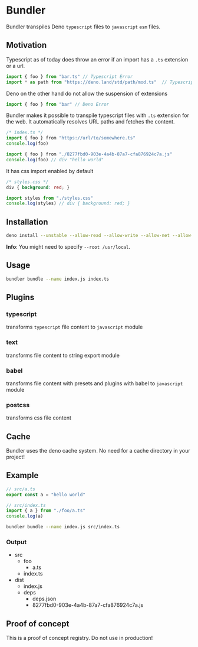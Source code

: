 # Bundler
Bundler transpiles Deno ```typescript``` files to ```javascript``` ```esm``` files.

## Motivation
Typescript as of today does throw an error if an import has a ```.ts``` extension or a url.
```ts
import { foo } from "bar.ts" // Typescript Error
import * as path from "https://deno.land/std/path/mod.ts"  // Typescript Error
```

Deno on the other hand do not allow the suspension of extensions
```ts
import { foo } from "bar" // Deno Error
```

Bundler makes it possible to transpile typescript files with ```.ts``` extension for the web.
It automatically resolves URL paths and fetches the content.
  ```ts
/* index.ts */
import { foo } from "https://url/to/somewhere.ts"
console.log(foo)
```
```js
import { foo } from "./8277fbd0-903e-4a4b-87a7-cfa876924c7a.js"
console.log(foo) // div "hello world"
```
It has css import enabled by default
```css
/* styles.css */
div { background: red; }
```
```js
import styles from "./styles.css"
console.log(styles) // div { background: red; }
```

## Installation
```sh
deno install --unstable --allow-read --allow-write --allow-net --allow-env --name bundler https://raw.githubusercontent.com/timreichen/Bundler/master/cli.ts
```
**Info**: You might need to specify ```--root /usr/local```.
## Usage
```sh
bundler bundle --name index.js index.ts
```

## Plugins
### typescript
  transforms ```typescript``` file content to ```javascript``` module
### text
  transforms file content to string export module
### babel
  transforms file content with presets and plugins with babel to ```javascript``` module
### postcss
  transforms css file content

## Cache
Bundler uses the deno cache system. No need for a cache directory in your project!

## Example
```ts
// src/a.ts
export const a = "hello world"
```
```ts
// src/index.ts
import { a } from "./foo/a.ts"
console.log(a)
```
```sh
bundler bundle --name index.js src/index.ts
```
### Output
- src
  - foo
    - a.ts
  - index.ts
- dist
  - index.js
  - deps
    - deps.json
    - 8277fbd0-903e-4a4b-87a7-cfa876924c7a.js

## Proof of concept
This is a proof of concept registry. Do not use in production!